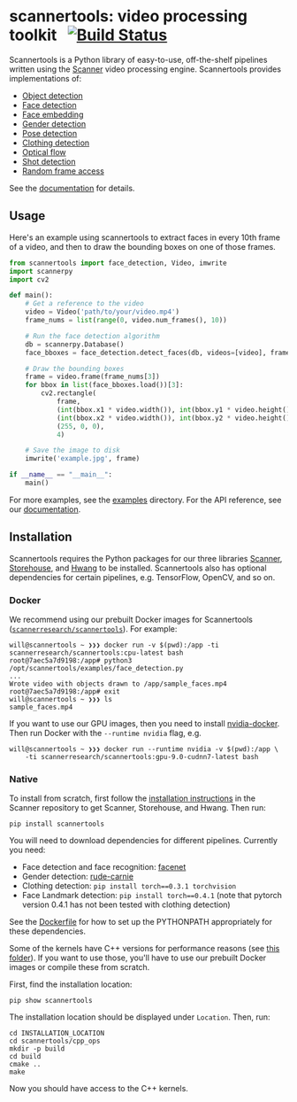 # scannertools: video processing toolkit &nbsp; [![Build Status](https://travis-ci.org/scanner-research/scannertools.svg?branch=master)](https://travis-ci.org/scanner-research/scannertools)

Scannertools is a Python library of easy-to-use, off-the-shelf pipelines written using the [Scanner](https://github.com/scanner-research/scanner/) video processing engine. Scannertools provides implementations of:

* [Object detection](https://github.com/scanner-research/scannertools/blob/master/examples/object_detection.py)
* [Face detection](https://github.com/scanner-research/scannertools/blob/master/examples/face_detection.py)
* [Face embedding](https://github.com/scanner-research/scannertools/blob/master/examples/face_embedding.py)
* [Gender detection](https://github.com/scanner-research/scannertools/blob/master/examples/gender_detection.py)
* [Pose detection](https://github.com/scanner-research/scannertools/blob/master/examples/pose_detection.py)
* [Clothing detection](https://github.com/scanner-research/scannertools/blob/master/examples/clothing_detection.py)
* [Optical flow](https://github.com/scanner-research/scannertools/blob/master/examples/optical_flow.py)
* [Shot detection](https://github.com/scanner-research/scannertools/blob/master/examples/shot_detection.py)
* [Random frame access](https://github.com/scanner-research/scannertools/blob/master/examples/frame_montage.py)

See the [documentation](https://scanner-research.github.io/scannertools/) for details.

## Usage

Here's an example using scannertools to extract faces in every 10th frame of a video, and then to draw the bounding boxes on one of those frames.

```python
from scannertools import face_detection, Video, imwrite
import scannerpy
import cv2

def main():
    # Get a reference to the video
    video = Video('path/to/your/video.mp4')
    frame_nums = list(range(0, video.num_frames(), 10))

    # Run the face detection algorithm
    db = scannerpy.Database()
    face_bboxes = face_detection.detect_faces(db, videos=[video], frames=[frame_nums])

    # Draw the bounding boxes
    frame = video.frame(frame_nums[3])
    for bbox in list(face_bboxes.load())[3]:
        cv2.rectangle(
            frame,
            (int(bbox.x1 * video.width()), int(bbox.y1 * video.height())),
            (int(bbox.x2 * video.width()), int(bbox.y2 * video.height())),
            (255, 0, 0),
            4)

    # Save the image to disk
    imwrite('example.jpg', frame)

if __name__ == "__main__":
    main()
```

For more examples, see the [examples](https://github.com/scanner-research/scannertools/tree/master/examples) directory. For the API reference, see our [documentation](https://scanner-research.github.io/scannertools/).

## Installation

Scannertools requires the Python packages for our three libraries [Scanner](https://github.com/scanner-research/scanner/), [Storehouse](https://github.com/scanner-research/storehouse/), and [Hwang](https://github.com/scanner-research/hwang) to be installed. Scannertools also has optional dependencies for certain pipelines, e.g. TensorFlow, OpenCV, and so on.

### Docker

We recommend using our prebuilt Docker images for Scannertools ([`scannerresearch/scannertools`](https://hub.docker.com/r/scannerresearch/scanner/)). For example:

```
will@scannertools ~ ❯❯❯ docker run -v $(pwd):/app -ti scannerresearch/scannertools:cpu-latest bash
root@7aec5a7d9198:/app# python3 /opt/scannertools/examples/face_detection.py
...
Wrote video with objects drawn to /app/sample_faces.mp4
root@7aec5a7d9198:/app# exit
will@scannertools ~ ❯❯❯ ls
sample_faces.mp4
```

If you want to use our GPU images, then you need to install [nvidia-docker](https://github.com/NVIDIA/nvidia-docker#quickstart). Then run Docker with the `--runtime nvidia` flag, e.g.

```
will@scannertools ~ ❯❯❯ docker run --runtime nvidia -v $(pwd):/app \
    -ti scannerresearch/scannertools:gpu-9.0-cudnn7-latest bash
```

### Native

To install from scratch, first follow the [installation instructions](https://github.com/scanner-research/scanner/blob/master/INSTALL.md) in the Scanner repository to get Scanner, Storehouse, and Hwang. Then run:

```
pip install scannertools
```

You will need to download dependencies for different pipelines. Currently you need:
* Face detection and face recognition: [facenet](https://github.com/davidsandberg/facenet)
* Gender detection: [rude-carnie](https://github.com/dpressel/rude-carnie)
* Clothing detection: `pip install torch==0.3.1 torchvision`
* Face Landmark detection: `pip install torch==0.4.1` (note that pytorch version 0.4.1 has not been tested with clothing detection)

See the [Dockerfile](https://github.com/scanner-research/scannertools/blob/master/Dockerfile) for how to set up the PYTHONPATH appropriately for these dependencies.

Some of the kernels have C++ versions for performance reasons (see [this folder](https://github.com/scanner-research/scannertools/tree/master/scannertools/cpp_ops)). If you want to use those, you'll have to use our prebuilt Docker images or compile these from scratch.

First, find the installation location:

```
pip show scannertools
```

The installation location should be displayed under `Location`. Then, run:

```
cd INSTALLATION_LOCATION
cd scannertools/cpp_ops
mkdir -p build
cd build
cmake ..
make
```

Now you should have access to the C++ kernels.
